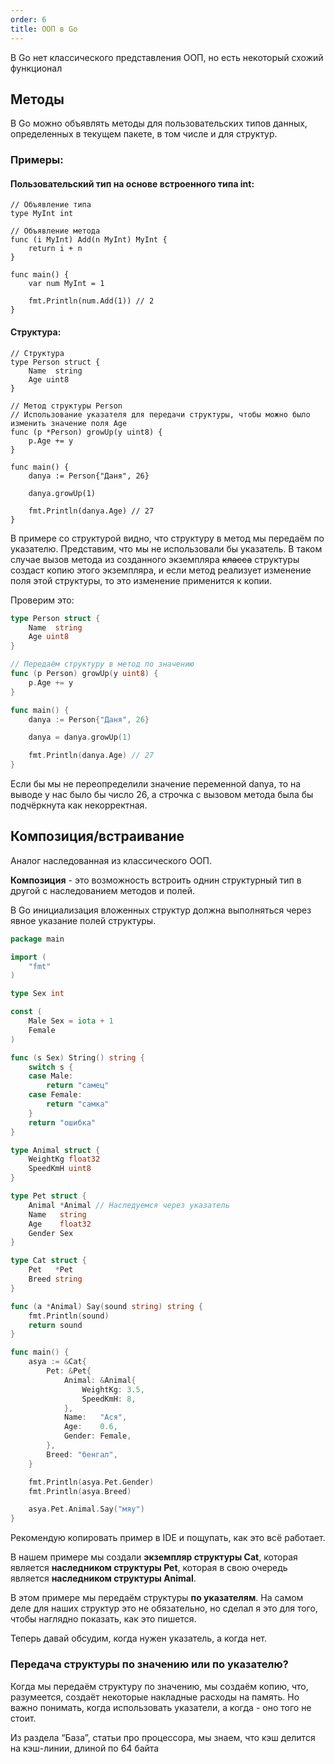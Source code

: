 ```yaml
---
order: 6
title: ООП в Go
---
```


В Go нет классического представления ООП, но есть некоторый схожий функционал

## Методы

В Go можно объявлять методы для пользовательских типов данных, определенных в текущем пакете, в том числе и для структур.

### Примеры:

#### Пользовательский тип на основе встроенного типа int:

```
// Объявление типа
type MyInt int

// Объявление метода
func (i MyInt) Add(n MyInt) MyInt {
	return i + n
}

func main() {
	var num MyInt = 1

	fmt.Println(num.Add(1)) // 2
}
```

#### Структура:

```
// Структура
type Person struct {
	Name  string
	Age uint8
}

// Метод структуры Person
// Использование указателя для передачи структуры, чтобы можно было изменить значение поля Age
func (p *Person) growUp(y uint8) {
	p.Age += y
}

func main() {
	danya := Person{"Даня", 26}

	danya.growUp(1)

	fmt.Println(danya.Age) // 27
}
```

В примере со структурой видно, что структуру в метод мы передаём по указателю. Представим, что мы не использовали бы указатель. В таком случае вызов метода из созданного экземпляра ~~класса~~ структуры создаст копию этого экземпляра, и если метод реализует изменение поля этой структуры, то это изменение применится к копии. 

Проверим это:

```Go
type Person struct {
	Name  string
	Age uint8
}

// Передаём структуру в метод по значению
func (p Person) growUp(y uint8) {
	p.Age += y
}

func main() {
	danya := Person{"Даня", 26}

	danya = danya.growUp(1)

	fmt.Println(danya.Age) // 27
}
```

Если бы мы не переопределили значение переменной danya, то на выводе у нас было бы число 26, а строчка с вызовом метода была бы подчёркнута как некорректная.

## Композиция/встраивание

Аналог наследованная из классического ООП.

**Композиция** - это возможность встроить однин структурный тип в другой с наследованием методов и полей.

В Go инициализация вложенных структур должна выполняться через явное указание полей структуры.

```Go
package main

import (
	"fmt"
)

type Sex int

const (
	Male Sex = iota + 1
	Female
)

func (s Sex) String() string {
	switch s {
	case Male:
		return "самец"
	case Female:
		return "самка"
	}
	return "ошибка"
}

type Animal struct {
	WeightKg float32
	SpeedKmH uint8
}

type Pet struct {
	Animal *Animal // Наследуемся через указатель
	Name   string
	Age    float32
	Gender Sex
}

type Cat struct {
	Pet   *Pet
	Breed string
}

func (a *Animal) Say(sound string) string {
	fmt.Println(sound)
	return sound
}

func main() {
	asya := &Cat{
		Pet: &Pet{
			Animal: &Animal{
				WeightKg: 3.5,
				SpeedKmH: 8,
			},
			Name:   "Ася",
			Age:    0.6,
			Gender: Female,
		},
		Breed: "бенгал",
	}

	fmt.Println(asya.Pet.Gender)
	fmt.Println(asya.Breed)

	asya.Pet.Animal.Say("мяу")
}
```

Рекомендую копировать пример в IDE и пощупать, как это всё работает.

В нашем примере мы создали **экземпляр структуры Cat**, которая является **наследником структуры Pet**, которая в свою очередь является **наследником структуры Animal**.

В этом примере мы передаём структуры **по указателям**. На самом деле для наших структур это не обязательно, но сделал я это для того, чтобы наглядно показать, как это пишется.

Теперь давай обсудим, когда нужен указатель, а когда нет.

### Передача структуры по значению или по указателю?

Когда мы передаём структуру по значению, мы создаём копию, что, разумеется, создаёт некоторые накладные расходы на память. Но важно понимать, когда использовать указатели, а когда - оно того не стоит.

Из раздела “База”, статьи про процессора, мы знаем, что кэш делится на кэш-линии, длиной по 64 байта